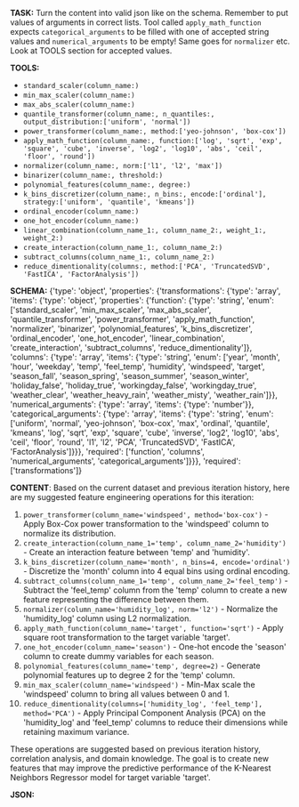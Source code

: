 **TASK:**
Turn the content into valid json like on the schema.
Remember to put values of arguments in correct lists.
Tool called `apply_math_function` expects `categorical_arguments` to be filled with one of accepted string values and `numerical_arguments` to be empty! Same goes for `normalizer` etc. Look at TOOLS section for accepted values.

**TOOLS:**
- `standard_scaler(column_name:)`
- `min_max_scaler(column_name:)`
- `max_abs_scaler(column_name:)`
- `quantile_transformer(column_name:, n_quantiles:, output_distribution:['uniform', 'normal'])`
- `power_transformer(column_name:, method:['yeo-johnson', 'box-cox'])`
- `apply_math_function(column_name:, function:['log', 'sqrt', 'exp', 'square', 'cube', 'inverse', 'log2', 'log10', 'abs', 'ceil', 'floor', 'round'])`
- `normalizer(column_name:, norm:['l1', 'l2', 'max'])`
- `binarizer(column_name:, threshold:)`
- `polynomial_features(column_name:, degree:)`
- `k_bins_discretizer(column_name:, n_bins:, encode:['ordinal'], strategy:['uniform', 'quantile', 'kmeans'])`
- `ordinal_encoder(column_name:)`
- `one_hot_encoder(column_name:)`
- `linear_combination(column_name_1:, column_name_2:, weight_1:, weight_2:)`
- `create_interaction(column_name_1:, column_name_2:)`
- `subtract_columns(column_name_1:, column_name_2:)`
- `reduce_dimentionality(columns:, method:['PCA', 'TruncatedSVD', 'FastICA', 'FactorAnalysis'])`

**SCHEMA:**
{'type': 'object', 'properties': {'transformations': {'type': 'array', 'items': {'type': 'object', 'properties': {'function': {'type': 'string', 'enum': ['standard_scaler', 'min_max_scaler', 'max_abs_scaler', 'quantile_transformer', 'power_transformer', 'apply_math_function', 'normalizer', 'binarizer', 'polynomial_features', 'k_bins_discretizer', 'ordinal_encoder', 'one_hot_encoder', 'linear_combination', 'create_interaction', 'subtract_columns', 'reduce_dimentionality']}, 'columns': {'type': 'array', 'items': {'type': 'string', 'enum': ['year', 'month', 'hour', 'weekday', 'temp', 'feel_temp', 'humidity', 'windspeed', 'target', 'season_fall', 'season_spring', 'season_summer', 'season_winter', 'holiday_false', 'holiday_true', 'workingday_false', 'workingday_true', 'weather_clear', 'weather_heavy_rain', 'weather_misty', 'weather_rain']}}, 'numerical_arguments': {'type': 'array', 'items': {'type': 'number'}}, 'categorical_arguments': {'type': 'array', 'items': {'type': 'string', 'enum': ['uniform', 'normal', 'yeo-johnson', 'box-cox', 'max', 'ordinal', 'quantile', 'kmeans', 'log', 'sqrt', 'exp', 'square', 'cube', 'inverse', 'log2', 'log10', 'abs', 'ceil', 'floor', 'round', 'l1', 'l2', 'PCA', 'TruncatedSVD', 'FastICA', 'FactorAnalysis']}}}, 'required': ['function', 'columns', 'numerical_arguments', 'categorical_arguments']}}}, 'required': ['transformations']}

**CONTENT**:
 Based on the current dataset and previous iteration history, here are my suggested feature engineering operations for this iteration:

1. `power_transformer(column_name='windspeed', method='box-cox')` - Apply Box-Cox power transformation to the 'windspeed' column to normalize its distribution.
2. `create_interaction(column_name_1='temp', column_name_2='humidity')` - Create an interaction feature between 'temp' and 'humidity'.
3. `k_bins_discretizer(column_name='month', n_bins=4, encode='ordinal')` - Discretize the 'month' column into 4 equal bins using ordinal encoding.
4. `subtract_columns(column_name_1='temp', column_name_2='feel_temp')` - Subtract the 'feel_temp' column from the 'temp' column to create a new feature representing the difference between them.
5. `normalizer(column_name='humidity_log', norm='l2')` - Normalize the 'humidity_log' column using L2 normalization.
6. `apply_math_function(column_name='target', function='sqrt')` - Apply square root transformation to the target variable 'target'.
7. `one_hot_encoder(column_name='season')` - One-hot encode the 'season' column to create dummy variables for each season.
8. `polynomial_features(column_name='temp', degree=2)` - Generate polynomial features up to degree 2 for the 'temp' column.
9. `min_max_scaler(column_name='windspeed')` - Min-Max scale the 'windspeed' column to bring all values between 0 and 1.
10. `reduce_dimentionality(columns=['humidity_log', 'feel_temp'], method='PCA')` - Apply Principal Component Analysis (PCA) on the 'humidity_log' and 'feel_temp' columns to reduce their dimensions while retaining maximum variance.

These operations are suggested based on previous iteration history, correlation analysis, and domain knowledge. The goal is to create new features that may improve the predictive performance of the K-Nearest Neighbors Regressor model for target variable 'target'.

**JSON:**
